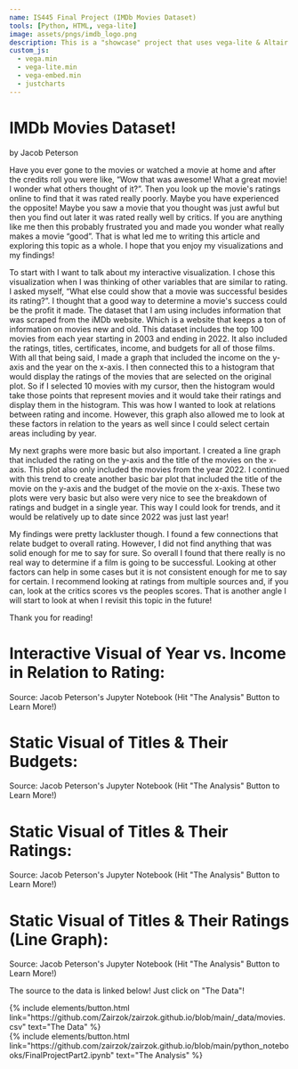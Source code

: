 ```yaml
---
name: IS445 Final Project (IMDb Movies Dataset)
tools: [Python, HTML, vega-lite]
image: assets/pngs/imdb_logo.png
description: This is a "showcase" project that uses vega-lite & Altair & Python for interactive viz!
custom_js:
  - vega.min
  - vega-lite.min
  - vega-embed.min
  - justcharts
---
```



# IMDb Movies Dataset!
by Jacob Peterson

Have you ever gone to the movies or watched a movie at home and after the credits roll you were like, “Wow that was awesome! What a great movie! I wonder what others thought of it?”. Then you look up the movie's ratings online to find that it was rated really poorly. Maybe you have experienced the opposite! Maybe you saw a movie that you thought was just awful but then you find out later it was rated really well by critics. If you are anything like me then this probably frustrated you and made you wonder what really makes a movie “good”. That is what led me to writing this article and exploring this topic as a whole. I hope that you enjoy my visualizations and my findings!

To start with I want to talk about my interactive visualization. I chose this visualization when I was thinking of other variables that are similar to rating. I asked myself, “What else could show that a movie was successful besides its rating?”. I thought that a good way to determine a movie's success could be the profit it made. The dataset that I am using includes information that was scraped from the iMDb website. Which is a website that keeps a ton of information on movies new and old. This dataset includes the top 100 movies from each year starting in 2003 and ending in 2022. It also included the ratings, titles, certificates, income, and budgets for all of those films. With all that being said, I made a graph that included the income on the y-axis and the year on the x-axis. I then connected this to a histogram that would display the ratings of the movies that are selected on the original plot. So if I selected 10 movies with my cursor, then the histogram would take those points that represent movies and it would take their ratings and display them in the histogram. This was how I wanted to look at relations between rating and income. However, this graph also allowed me to look at these factors in relation to the years as well since I could select certain areas including by year.

My next graphs were more basic but also important. I created a line graph that included the rating on the y-axis and the title of the movies on the x-axis. This plot also only included the movies from the year 2022. I continued with this trend to create another basic bar plot that included the title of the movie on the y-axis and the budget of the movie on the x-axis. These two plots were very basic but also were very nice to see the breakdown of ratings and budget in a single year. This way I could look for trends, and it would be relatively up to date since 2022 was just last year! 

My findings were pretty lackluster though. I found a few connections that relate budget to overall rating. However, I did not find anything that was solid enough for me to say for sure. So overall I found that there really is no real way to determine if a film is going to be successful. Looking at other factors can help in some cases but it is not consistent enough for me to say for certain. I recommend looking at ratings from multiple sources and, if you can, look at the critics scores vs the peoples scores. That is another angle I will start to look at when I revisit this topic in the future! 

Thank you for reading!

<vegachart schema-url="{{ site.baseurl }}/assets/json/final_pt2_interactive_final.json" style="width: 100%"></vegachart>

# Interactive Visual of Year vs. Income in Relation to Rating:
<vegachart schema-url="{{ site.baseurl }}/assets/json/final_pt2_interactive_test.json" style="width: 100%"></vegachart>
Source: Jacob Peterson's Jupyter Notebook (Hit "The Analysis" Button to Learn More!)

# Static Visual of Titles & Their Budgets:
<vegachart schema-url="{{ site.baseurl }}/assets/json/final_pt2_Title_Budget_Basic.json" style="width: 100%"></vegachart>
Source: Jacob Peterson's Jupyter Notebook (Hit "The Analysis" Button to Learn More!)

# Static Visual of Titles & Their Ratings:
<vegachart schema-url="{{ site.baseurl }}/assets/json/final_pt2_Title_Rating_Basic.json" style="width: 100%"></vegachart> 
Source: Jacob Peterson's Jupyter Notebook (Hit "The Analysis" Button to Learn More!)

# Static Visual of Titles & Their Ratings (Line Graph):
<vegachart schema-url="{{ site.baseurl }}/assets/json/final_pt2_Title_Rating_Line.json" style="width: 100%"></vegachart>
Source: Jacob Peterson's Jupyter Notebook (Hit "The Analysis" Button to Learn More!)

The source to the data is linked below! Just click on "The Data"!

<div class="left">
{% include elements/button.html link="https://github.com/Zairzok/zairzok.github.io/blob/main/_data/movies.csv" text="The Data" %}
</div>

<div class="right">
{% include elements/button.html link="https://github.com/zairzok/zairzok.github.io/blob/main/python_notebooks/FinalProjectPart2.ipynb" text="The Analysis" %}
</div>

